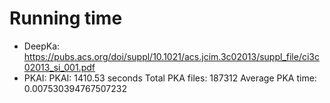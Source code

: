 # Running time
- DeepKa: https://pubs.acs.org/doi/suppl/10.1021/acs.jcim.3c02013/suppl_file/ci3c02013_si_001.pdf
- PKAI: PKAI: 1410.53 seconds
Total PKA files: 187312
Average PKA time: 0.007530394767507232